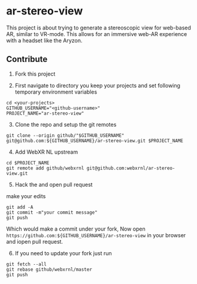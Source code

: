 # ar-stereo-view
This project is about trying to generate a stereoscopic view for web-based AR, similar to VR-mode.  This allows for an immersive web-AR experience with a headset like the Aryzon.


## Contribute

1. Fork this project

2. First navigate to directory you keep your projects and set following temporary environment variables

```
cd <your-projects>
GITHUB_USERNAME="<github-username>"
PROJECT_NAME="ar-stereo-view"
```
3. Clone the repo and setup the git remotes

```
git clone --origin github/"$GITHUB_USERNAME" git@github.com:${GITHUB_USERNAME}/ar-stereo-view.git $PROJECT_NAME
```

4. Add WebXR NL upstream

```
cd $PROJECT_NAME
git remote add github/webxrnl git@github.com:webxrnl/ar-stereo-view.git
```

5. Hack the and open pull request

make your edits

```
git add -A
git commit -m"your commit message"
git push
```

Which would make a commit under your fork, Now open `https://github.com:${GITHUB_USERNAME}/ar-stereo-view` in your browser and iopen pull request.

6. If you need to update your fork just run

```
git fetch --all
git rebase github/webxrnl/master
git push
```
